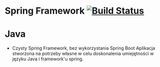 # Spring Framework [![Build Status](https://ci.spring.io/api/v1/teams/spring-framework/pipelines/spring-framework-5.3.x/jobs/build/badge)](https://ci.spring.io/teams/spring-framework/pipelines/spring-framework-5.3.x?groups=Build")
# Java
- Czysty Spring Framework, bez wykorzystania Spring Boot
Aplikacja stworzona na potrzeby własne w celu doskonalenia umiejętności w języku Java i framework'u spring.
